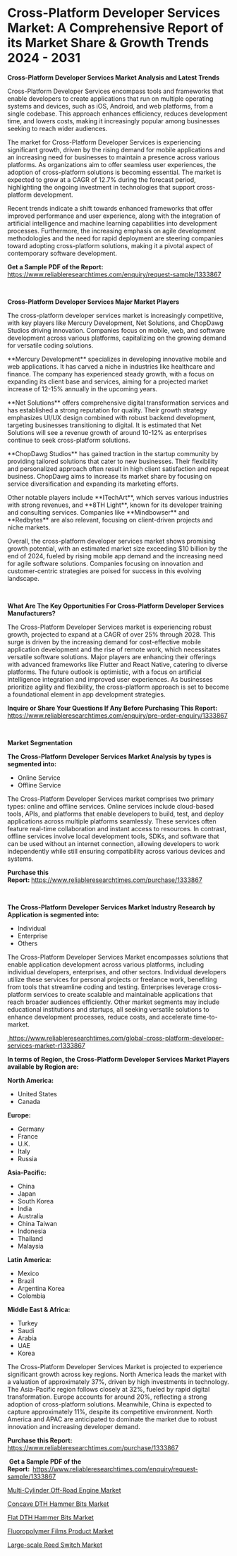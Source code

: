 <p><h1>Cross-Platform Developer Services Market: A Comprehensive Report of its Market Share & Growth Trends 2024 - 2031</h1></p><p><strong>Cross-Platform Developer Services Market Analysis and Latest Trends</strong></p>
<p><p>Cross-Platform Developer Services encompass tools and frameworks that enable developers to create applications that run on multiple operating systems and devices, such as iOS, Android, and web platforms, from a single codebase. This approach enhances efficiency, reduces development time, and lowers costs, making it increasingly popular among businesses seeking to reach wider audiences.</p><p>The market for Cross-Platform Developer Services is experiencing significant growth, driven by the rising demand for mobile applications and an increasing need for businesses to maintain a presence across various platforms. As organizations aim to offer seamless user experiences, the adoption of cross-platform solutions is becoming essential. The market is expected to grow at a CAGR of 12.7% during the forecast period, highlighting the ongoing investment in technologies that support cross-platform development.</p><p>Recent trends indicate a shift towards enhanced frameworks that offer improved performance and user experience, along with the integration of artificial intelligence and machine learning capabilities into development processes. Furthermore, the increasing emphasis on agile development methodologies and the need for rapid deployment are steering companies toward adopting cross-platform solutions, making it a pivotal aspect of contemporary software development.</p></p>
<p><strong>Get a Sample PDF of the Report:&nbsp;</strong> <a href="https://www.reliableresearchtimes.com/enquiry/request-sample/1333867?utm_campaign=1582&utm_medium=2&utm_source=Github&utm_content=ia&utm_term=12102024&utm_id=cross-platform-developer-services">https://www.reliableresearchtimes.com/enquiry/request-sample/1333867</a></p>
<p>&nbsp;</p>
<p><strong>Cross-Platform Developer Services Major Market Players</strong></p>
<p><p>The cross-platform developer services market is increasingly competitive, with key players like Mercury Development, Net Solutions, and ChopDawg Studios driving innovation. Companies focus on mobile, web, and software development across various platforms, capitalizing on the growing demand for versatile coding solutions.</p><p>**Mercury Development** specializes in developing innovative mobile and web applications. It has carved a niche in industries like healthcare and finance. The company has experienced steady growth, with a focus on expanding its client base and services, aiming for a projected market increase of 12-15% annually in the upcoming years.</p><p>**Net Solutions** offers comprehensive digital transformation services and has established a strong reputation for quality. Their growth strategy emphasizes UI/UX design combined with robust backend development, targeting businesses transitioning to digital. It is estimated that Net Solutions will see a revenue growth of around 10-12% as enterprises continue to seek cross-platform solutions.</p><p>**ChopDawg Studios** has gained traction in the startup community by providing tailored solutions that cater to new businesses. Their flexibility and personalized approach often result in high client satisfaction and repeat business. ChopDawg aims to increase its market share by focusing on service diversification and expanding its marketing efforts.</p><p>Other notable players include **ITechArt**, which serves various industries with strong revenues, and **8TH Light**, known for its developer training and consulting services. Companies like **Mindbowser** and **Redbytes** are also relevant, focusing on client-driven projects and niche markets.</p><p>Overall, the cross-platform developer services market shows promising growth potential, with an estimated market size exceeding $10 billion by the end of 2024, fueled by rising mobile app demand and the increasing need for agile software solutions. Companies focusing on innovation and customer-centric strategies are poised for success in this evolving landscape.</p></p>
<p>&nbsp;</p>
<p><strong>What Are The Key Opportunities For Cross-Platform Developer Services Manufacturers?</strong></p>
<p><p>The Cross-Platform Developer Services market is experiencing robust growth, projected to expand at a CAGR of over 25% through 2028. This surge is driven by the increasing demand for cost-effective mobile application development and the rise of remote work, which necessitates versatile software solutions. Major players are enhancing their offerings with advanced frameworks like Flutter and React Native, catering to diverse platforms. The future outlook is optimistic, with a focus on artificial intelligence integration and improved user experiences. As businesses prioritize agility and flexibility, the cross-platform approach is set to become a foundational element in app development strategies.</p></p>
<p><strong>Inquire or Share Your Questions If Any Before Purchasing This Report:</strong> <a href="https://www.reliableresearchtimes.com/enquiry/pre-order-enquiry/1333867?utm_campaign=1582&utm_medium=2&utm_source=Github&utm_content=ia&utm_term=12102024&utm_id=cross-platform-developer-services">https://www.reliableresearchtimes.com/enquiry/pre-order-enquiry/1333867</a></p>
<p>&nbsp;</p>
<p><strong>Market Segmentation</strong></p>
<p><strong>The Cross-Platform Developer Services Market Analysis by types is segmented into:</strong></p>
<p><ul><li>Online Service</li><li>Offline Service</li></ul></p>
<p><p>The Cross-Platform Developer Services market comprises two primary types: online and offline services. Online services include cloud-based tools, APIs, and platforms that enable developers to build, test, and deploy applications across multiple platforms seamlessly. These services often feature real-time collaboration and instant access to resources. In contrast, offline services involve local development tools, SDKs, and software that can be used without an internet connection, allowing developers to work independently while still ensuring compatibility across various devices and systems.</p></p>
<p><strong>Purchase this Report:&nbsp;</strong><a href="https://www.reliableresearchtimes.com/purchase/1333867?utm_campaign=1582&utm_medium=2&utm_source=Github&utm_content=ia&utm_term=12102024&utm_id=cross-platform-developer-services">https://www.reliableresearchtimes.com/purchase/1333867</a></p>
<p>&nbsp;</p>
<p><strong>The Cross-Platform Developer Services Market Industry Research by Application is segmented into:</strong></p>
<p><ul><li>Individual</li><li>Enterprise</li><li>Others</li></ul></p>
<p><p>The Cross-Platform Developer Services Market encompasses solutions that enable application development across various platforms, including individual developers, enterprises, and other sectors. Individual developers utilize these services for personal projects or freelance work, benefiting from tools that streamline coding and testing. Enterprises leverage cross-platform services to create scalable and maintainable applications that reach broader audiences efficiently. Other market segments may include educational institutions and startups, all seeking versatile solutions to enhance development processes, reduce costs, and accelerate time-to-market.</p></p>
<p><a href="https://www.reliableresearchtimes.com/global-cross-platform-developer-services-market-r1333867?utm_campaign=1582&utm_medium=2&utm_source=Github&utm_content=ia&utm_term=12102024&utm_id=cross-platform-developer-services">&nbsp;https://www.reliableresearchtimes.com/global-cross-platform-developer-services-market-r1333867</a></p>
<p><strong>In terms of Region, the Cross-Platform Developer Services Market Players available by Region are:</strong></p>
<p>
    <p> <strong> North America: </strong>
        <ul>
            <li>United States</li>
            <li>Canada</li>
        </ul>
        </p> 
    <p> <strong> Europe: </strong>
        <ul>
            <li>Germany</li>
            <li>France</li>
            <li>U.K.</li>
            <li>Italy</li>
            <li>Russia</li>
        </ul>
        </p> 
    <p> <strong> Asia-Pacific: </strong>
        <ul>
            <li>China</li>
            <li>Japan</li>
            <li>South Korea</li>
            <li>India</li>
            <li>Australia</li>
            <li>China Taiwan</li>
            <li>Indonesia</li>
            <li>Thailand</li>
            <li>Malaysia</li>
        </ul>
        </p> 
    <p> <strong> Latin America: </strong>
        <ul>
            <li>Mexico</li>
            <li>Brazil</li>
            <li>Argentina Korea</li>
            <li>Colombia</li>
        </ul>
        </p> 
    <p> <strong> Middle East & Africa: </strong>
        <ul>
            <li>Turkey</li>
            <li>Saudi</li>
            <li>Arabia</li>
            <li>UAE</li>
            <li>Korea</li>
        </ul>
    </p>
    </p>
<p><p>The Cross-Platform Developer Services Market is projected to experience significant growth across key regions. North America leads the market with a valuation of approximately 37%, driven by high investments in technology. The Asia-Pacific region follows closely at 32%, fueled by rapid digital transformation. Europe accounts for around 20%, reflecting a strong adoption of cross-platform solutions. Meanwhile, China is expected to capture approximately 11%, despite its competitive environment. North America and APAC are anticipated to dominate the market due to robust innovation and increasing developer demand.</p></p>
<p><strong>Purchase this Report: </strong><a href="https://www.reliableresearchtimes.com/purchase/1333867?utm_campaign=1582&utm_medium=2&utm_source=Github&utm_content=ia&utm_term=12102024&utm_id=cross-platform-developer-services">https://www.reliableresearchtimes.com/purchase/1333867</a></p>
<p>&nbsp;<strong>Get a Sample PDF of the Report:&nbsp;&nbsp;</strong><a href="https://www.reliableresearchtimes.com/enquiry/request-sample/1333867?utm_campaign=1582&utm_medium=2&utm_source=Github&utm_content=ia&utm_term=12102024&utm_id=cross-platform-developer-services">https://www.reliableresearchtimes.com/enquiry/request-sample/1333867</a></p>
<p><strong></strong></p>
<p><p><a href="https://www.linkedin.com/pulse/multi-cylinder-off-road-engine-market-revolution-2024-2031-fn0lc?utm_campaign=1582&utm_medium=2&utm_source=Github&utm_content=ia&utm_term=12102024&utm_id=cross-platform-developer-services">Multi-Cylinder Off-Road Engine Market</a></p><p><a href="https://www.linkedin.com/pulse/global-perspectives-concave-dth-hammer-bits-market-trends-e1suf?utm_campaign=1582&utm_medium=2&utm_source=Github&utm_content=ia&utm_term=12102024&utm_id=cross-platform-developer-services">Concave DTH Hammer Bits Market</a></p><p><a href="https://www.linkedin.com/pulse/flat-dth-hammer-bits-market-global-share-ranking-overall-9f94c?utm_campaign=1582&utm_medium=2&utm_source=Github&utm_content=ia&utm_term=12102024&utm_id=cross-platform-developer-services">Flat DTH Hammer Bits Market</a></p><p><a href="https://www.linkedin.com/pulse/fluoropolymer-films-product-market-overview-global-trends-future-k2qtc?utm_campaign=1582&utm_medium=2&utm_source=Github&utm_content=ia&utm_term=12102024&utm_id=cross-platform-developer-services">Fluoropolymer Films Product Market</a></p><p><a href="https://www.linkedin.com/pulse/global-large-scale-reed-switch-market-landscape-future-trends-icxne?utm_campaign=1582&utm_medium=2&utm_source=Github&utm_content=ia&utm_term=12102024&utm_id=cross-platform-developer-services">Large-scale Reed Switch Market</a></p></p>